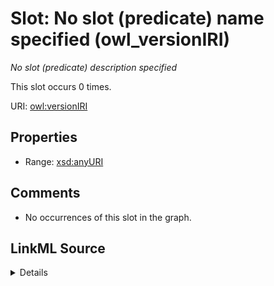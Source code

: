

# Slot: No slot (predicate) name specified (owl_versionIRI)


_No slot (predicate) description specified_






This slot occurs 0 times.


URI: [owl:versionIRI](http://www.w3.org/2002/07/owl#versionIRI)



<!-- no inheritance hierarchy -->








## Properties

* Range: [xsd:anyURI](http://www.w3.org/2001/XMLSchema#anyURI)





## Comments

* No occurrences of this slot in the graph.



## LinkML Source

<details>

```yaml
name: owl_versionIRI
annotations:
  count:
    tag: count
    value: 0
description: No slot (predicate) description specified
title: No slot (predicate) name specified
comments:
- No occurrences of this slot in the graph.
from_schema: spatial-kg
rank: 1000
domain: owl_versionIRI
slot_uri: owl:versionIRI
alias: owl_versionIRI
range: uri

```
</details>